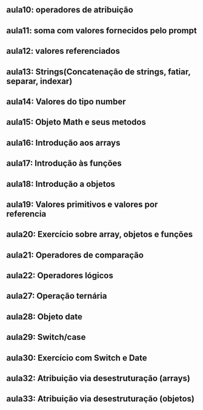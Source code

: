 ## aula10: operadores de atribuição
## aula11: soma com valores fornecidos pelo prompt
## aula12: valores referenciados
## aula13: Strings(Concatenação de strings, fatiar, separar, indexar)
## aula14: Valores do tipo number
## aula15: Objeto Math e seus metodos
## aula16: Introdução aos arrays
## aula17: Introdução às funções
## aula18: Introdução a objetos
## aula19: Valores primitivos e valores por referencia
## aula20: Exercício sobre array, objetos e funções
## aula21: Operadores de comparação
## aula22: Operadores lógicos
## aula27: Operação ternária
## aula28: Objeto date
## aula29: Switch/case
## aula30: Exercício com Switch e Date
## aula32: Atribuição via desestruturação (arrays)
## aula33: Atribuição via desestruturação (objetos)
